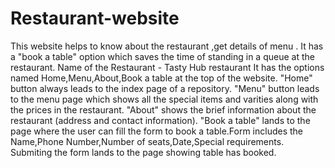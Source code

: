 # Restaurant-website
This website helps to know about the restaurant ,get details of menu . It has a "book a table" option which saves the time of standing in a queue at the restaurant.
Name of the Restaurant - Tasty Hub restaurant
It has the options named Home,Menu,About,Book a table  at the top of the website.
"Home" button always leads to the index page of a repository.
"Menu" button leads to the menu page which shows all the special items and varities along with the prices in the restaurant.
"About" shows the brief information about the restaurant (address and contact information).
"Book a table" lands to the page where the user can fill the form to book a table.Form includes the Name,Phone Number,Number of seats,Date,Special requirements.
Submiting the form lands to the page showing table has booked.
